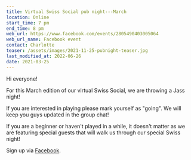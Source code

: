 ```yaml
---
title: Virtual Swiss Social pub night---March
location: Online
start_time: 7 pm
end_time: 8 pm
web_url: https://www.facebook.com/events/2805490403005064
web_url_name: Facebook event
contact: Charlotte
teaser: /assets/images/2021-11-25-pubnight-teaser.jpg
last_modified_at: 2022-06-26
date: 2021-03-25
---
```


Hi everyone!

For this March edition of our virtual Swiss Social, we are throwing a Jass
night!

If you are interested in playing please mark yourself as "going". We will keep
you guys updated in the group chat!

If you are a beginner or haven't played in a while, it doesn't matter as we are
featuring special guests that will walk us through our special Swiss night!

Sign up via [Facebook].

[facebook]: <{{ page.web_url }}>
